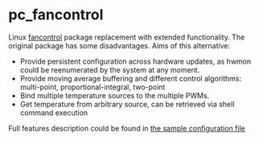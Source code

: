 # pc_fancontrol
Linux [fancontrol](https://linux.die.net/man/8/fancontrol) package replacement with extended functionality.
The original package has some disadvantages. Aims of this alternative:
- Provide persistent configuration across hardware updates, as hwmon could be reenumerated by the system at any moment.
- Provide moving average buffering and different control algorithms: multi-point, proportional-integral, two-point
- Bind multiple temperature sources to the multiple PWMs.
- Get temperature from arbitrary source, can be retrieved via shell command execution

Full features description could be found in [the sample configuration file](config/fancontrol.yaml)
